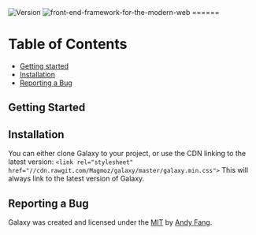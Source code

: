 <img src="//img.shields.io/npm/dm/localeval.svg/style-flat--squared-green.svg?style=flat-square" alt="Version">

<img src="//galaxyui.com/img/tagline.png" alt="front-end-framework-for-the-modern-web">
======

# Table of Contents
- [Getting started](#getting-started)
- [Installation](#installation)
- [Reporting a Bug](#reporting-a-bug)

## Getting Started



## Installation

You can either clone Galaxy to your project, or use the CDN linking to the latest version:
`<link rel="stylesheet" href="//cdn.rawgit.com/Magmoz/galaxy/master/galaxy.min.css">`
This will always link to the latest version of Galaxy.


## Reporting a Bug


Galaxy was created and licensed under the [MIT](//tldrlegal.com/license/mit-license) by [Andy Fang](//twitter.com/andyfang98).